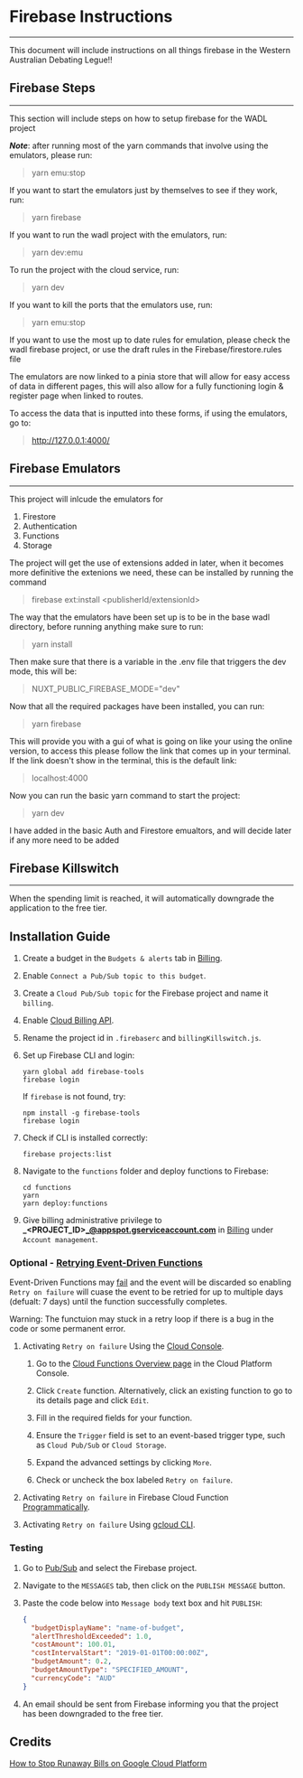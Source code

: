 # Firebase Instructions

---

This document will include instructions on all things firebase in the Western Australian Debating Legue!!

## Firebase Steps

---

This section will include steps on how to setup firebase for the WADL project

<em>**Note**</em>: after running most of the yarn commands that involve using the emulators, please run:

> yarn emu:stop

If you want to start the emulators just by themselves to see if they work, run:

> yarn firebase

If you want to run the wadl project with the emulators, run:

> yarn dev:emu

To run the project with the cloud service, run:

> yarn dev

If you want to kill the ports that the emulators use, run:

> yarn emu:stop

If you want to use the most up to date rules for emulation, please check the wadl firebase project, or use the draft rules in the Firebase/firestore.rules file

The emulators are now linked to a pinia store that will allow for easy access of data in different pages, this will also allow for a fully functioning login & register page when linked to routes. 

To access the data that is inputted into these forms, if using the emulators, go to:

> http://127.0.0.1:4000/

## Firebase Emulators

---

This project will inlcude the emulators for

1. Firestore
2. Authentication
3. Functions
4. Storage

The project will get the use of extensions added in later, when it becomes more
definitive the extenions we need, these can be installed by running the command

> firebase ext:install <publisherId/extensionId>

The way that the emulators have been set up is to be in the base wadl directory, before running anything make sure to run:

> yarn install

Then make sure that there is a variable in the .env file that triggers the dev mode, this will be:

> NUXT_PUBLIC_FIREBASE_MODE="dev"

Now that all the required packages have been installed, you can run:

> yarn firebase

This will provide you with a gui of what is going on like your using the online version, to access this please follow the link that comes up in your terminal. If the link doesn't show in the terminal, this is the default link:

> localhost:4000

Now you can run the basic yarn command to start the project:

> yarn dev

I have added in the basic Auth and Firestore emualtors, and will decide later if any more need to be added

## Firebase Killswitch

---

When the spending limit is reached, it will automatically downgrade the application to the free tier.

## Installation Guide

1. Create a budget in the `Budgets & alerts` tab in [Billing](https://console.cloud.google.com/billing).

1. Enable `Connect a Pub/Sub topic to this budget`.

1. Create a `Cloud Pub/Sub topic` for the Firebase project and name it `billing`.

1. Enable [Cloud Billing API](https://console.developers.google.com/apis/api/cloudbilling.googleapis.com).

1. Rename the project id in `.firebaserc` and `billingKillswitch.js`.

1. Set up Firebase CLI and login:

   ```console
   yarn global add firebase-tools
   firebase login
   ```

   If `firebase` is not found, try:

   ```console
   npm install -g firebase-tools
   firebase login
   ```

1. Check if CLI is installed correctly:

   ```console
   firebase projects:list
   ```

1. Navigate to the `functions` folder and deploy functions to Firebase:

   ```console
   cd functions
   yarn
   yarn deploy:functions
   ```

1. Give billing administrative privilege to **_<PROJECT_ID>_@appspot.gserviceaccount.com** in [Billing](https://console.cloud.google.com/billing) under `Account management`.

### Optional - [Retrying Event-Driven Functions](https://cloud.google.com/functions/docs/bestpractices/retries)

Event-Driven Functions may [fail](https://cloud.google.com/functions/docs/bestpractices/retries#why_event-driven_functions_fail_to_complete) and the event will be discarded so enabling `Retry on failure` will cuase the event to be retried for up to multiple days (defualt: 7 days) until the function successfully completes.

Warning: The functuion may stuck in a retry loop if there is a bug in the code or some permanent error.

1. Activating `Retry on failure` Using the [Cloud Console](https://cloud.google.com/functions/docs/bestpractices/retries#using_the).

   1. Go to the [Cloud Functions Overview page](https://console.cloud.google.com/functions/list) in the Cloud Platform Console.

   1. Click `Create` function. Alternatively, click an existing function to go to its details page and click `Edit`.

   1. Fill in the required fields for your function.

   1. Ensure the `Trigger` field is set to an event-based trigger type, such as `Cloud Pub/Sub` or `Cloud Storage`.

   1. Expand the advanced settings by clicking `More`.

   1. Check or uncheck the box labeled `Retry on failure`.

1. Activating `Retry on failure` in Firebase Cloud Function [Programmatically](https://stackoverflow.com/questions/55606808/activate-retry-in-firebase-cloud-function-programmatically).

1. Activating `Retry on failure` Using [gcloud CLI](https://dev.to/danielsc/firebase-function-retries-with-pubsub-3jf9).

### Testing

1. Go to [Pub/Sub](https://console.cloud.google.com/cloudpubsub/topic/detail) and select the Firebase project.

1. Navigate to the `MESSAGES` tab, then click on the `PUBLISH MESSAGE` button.

1. Paste the code below into `Message body` text box and hit `PUBLISH`:

   ```json
   {
     "budgetDisplayName": "name-of-budget",
     "alertThresholdExceeded": 1.0,
     "costAmount": 100.01,
     "costIntervalStart": "2019-01-01T00:00:00Z",
     "budgetAmount": 0.2,
     "budgetAmountType": "SPECIFIED_AMOUNT",
     "currencyCode": "AUD"
   }
   ```

1. An email should be sent from Firebase informing you that the project has been downgraded to the free tier.

## Credits

[How to Stop Runaway Bills on Google Cloud Platform](https://www.youtube.com/watch?v=KiTg8RPpGG4)
